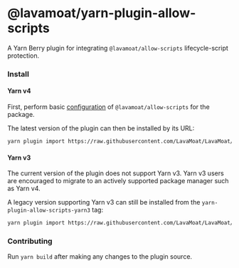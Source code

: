 # @lavamoat/yarn-plugin-allow-scripts

A Yarn Berry plugin for integrating `@lavamoat/allow-scripts` lifecycle-script protection.

### Install

#### Yarn v4

First, perform basic [configuration](https://github.com/LavaMoat/LavaMoat/blob/main/packages/allow-scripts/README.md#configure) of `@lavamoat/allow-scripts` for the package.

The latest version of the plugin can then be installed by its URL:

```sh
yarn plugin import https://raw.githubusercontent.com/LavaMoat/LavaMoat/main/packages/yarn-plugin-allow-scripts/bundles/@yarnpkg/plugin-allow-scripts.js
```

#### Yarn v3

The current version of the plugin does not support Yarn v3. Yarn v3 users are encouraged to migrate to an actively supported package manager such as Yarn v4.

A legacy version supporting Yarn v3 can still be installed from the `yarn-plugin-allow-scripts-yarn3` tag:

```sh
yarn plugin import https://raw.githubusercontent.com/LavaMoat/LavaMoat/yarn-plugin-allow-scripts-yarn3/packages/yarn-plugin-allow-scripts/bundles/@yarnpkg/plugin-allow-scripts.js
```

### Contributing

Run `yarn build` after making any changes to the plugin source.
